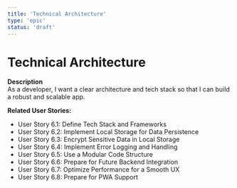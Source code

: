 ```yaml
---
title: 'Technical Architecture'
type: 'epic'
status: 'draft'
---
```


# Technical Architecture

**Description**  
As a developer, I want a clear architecture and tech stack so that I can build a robust and scalable app.

**Related User Stories:**

- User Story 6.1: Define Tech Stack and Frameworks
- User Story 6.2: Implement Local Storage for Data Persistence
- User Story 6.3: Encrypt Sensitive Data in Local Storage
- User Story 6.4: Implement Error Logging and Handling
- User Story 6.5: Use a Modular Code Structure
- User Story 6.6: Prepare for Future Backend Integration
- User Story 6.7: Optimize Performance for a Smooth UX
- User Story 6.8: Prepare for PWA Support
